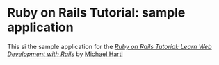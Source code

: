 # Ruby on Rails Tutorial: sample application

This si the sample application for the
[*Ruby on Rails Tutorial: Learn Web Development with Rails*](https://railstutorial.org/)
by [Michael Hartl](https://www.michaelhartl.com)